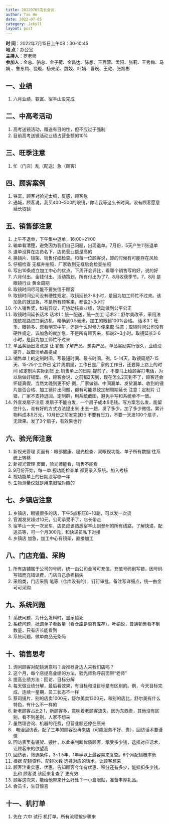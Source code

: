 ```yaml
---
title: 20220705店长会议
author: Tao He
date: 2022-07-05
category: Jekyll
layout: post
---
```



**时 间**：2022年7月15日上午08：30-10:45  
**地 点**：办公室  
**主持人**：罗老师  
**参加人**：金总、骆总、金子荷、金昌达、陈想、王百营、孟阳、张莉、王秀梅、马娟 、鲁东梅、饶璇、杨来弟、魏姣、叶娟、曹琬、王艳、张旭彬


## 一、业绩

1. 六月业绩，铁富、宿羊山没完成

## 二、中高考活动

1. 高考送镜活动，赠送有目的性，但不应过于强制
2. 目前高考送镜活动业绩占营业额的10%


## 三、旺季注意

1. 忙（门店）乱（配送）急（顾客）



## 四、顾客案例

1. 铁富，顾客对验光太细，反感，顾客急
2. 通城，顾客说，我买400~500的眼镜，你让我等这么长时间。没有顾客愿意延长取镜


## 五、销售部注意

1. 上午不退单，下午集中退单，16:00~21:00
2. 输单看清楚，避免因为我们自己问题，出现退单。7月份，5天产生11张退单
3. 退单没算在店员名下，店员营业额是高的
4. 换镜片、镜架、销售仔细检查。和每一位顾客说，卸的时候有可能存在风险
5. 仔细检查 无框并拍照，厂家收到无框后会检查拍照
6. 写出10条成立加工中心的优点。下周开会评比，看哪个销售写的好，说的好
7. 六月付出，金钱付出、活动策划，所有付出为了7、8月收获季节。7、8月 是 眼镜行业 黄金周期
8. 取镜时间尽可能不要失信于顾客
9. 取镜时间公司没有硬性规定，取镜延长3-6小时，是因为加工师忙不过来。该加急的就加急，不是所有顾客来，都说2~3小时
10. 个人销售奖，如有异议，可协助核查业绩，活动做到公平公正
11. 取镜时间延长话术
    话术1：统一配送，统一加工
    话术2：舒尔美改革，采用法国依视路进口磨边机，精确到0.5毫米，加工的眼镜100%合格。
    话术3：旺季、眼镜多，您看明天中午，还是什么时候方便来取
    注意：取镜时间公司没有硬性规定，该加急的就加急，不是所有顾客来，都说2~3小时。取镜延长3-6小时，是因为加工师忙不过来
12. 单品奖励出发点是 让 销售 了解产品、想卖产品。单品奖励实行很久，业绩没提升，故取消单品提成
13. 销售单上的定制时间，写最短时间、最长时间。例，5-14天。取镜周期7-15天、15-25个工作日
    定片周期里，工作日是厂家的工作日，还要算上路上的时间
    如定制片实际到货 比 销售单上的日期 提前了。不要马上给顾客打电话，为以后做好铺垫。例，顾客会说，之前都2天到，现在怎么2天到不了，顾客还会怀疑真假，当然太晚到更不好
    例，厂家做错、中间漏单、发货漏单、收到的镜片是否合格、加工镜片出问题，都有可能导致定制周期延长
    注意：定制片 订错，厂家不支持退回。定制群，用系统截图，避免手写和系统单不一致。
14. 外宣发扇子注意
    发扇子不能白发，一个扇子成本6毛钱。写方案怎么发，能留住什么，谁有好的方式方法提出来
    出去一趟，发了多少，加了多少微信。累计物料成本5万元，10月份之前发完就行
    不要有压力，不要一天发100个扇子，无效果。发了3个扇子，有效果也行

## 六、验光师注意

1. 新视光管理 页面有：眼部健康、屈光检查、双眼视功能、单子所有数据 往系统上转移
2. 新视光管理 页面，验光师能看，销售不能看
3. 9月份开始，每一单 视功能检查单 都要录入系统。加入考核
4. 视功能单上的日期没写哪一年
5. 生物测量仪就是用来眼轴对照的


## 七、乡镇店注意

1. 乡镇店，眼镜很多的话，下午5点积压8~10副，可以发一次货
2. 官湖发货超过10元，公司承受不了，店长带走
3. 宿羊山一天一次发车，店员应该熟悉宿羊山到邳州的所有线路，了解快递、配送员等，可一个月300元，和快递员私下对接
4. 乡镇店 加急，加工中心有镜架，直接加工




## 八、门店充值、采购

1. 所有店铺属于公司的号码，统一由公司金可可充值，充值号码别写错，因号码写错而充错话费，门店自己承担损失
2. 采购类，门店采购 笔等（仓库没有的），钉钉审批，备注写详细点，统一由金可可采购

## 九、系统问题

1. 系统问题，为什么发料时，显示锁死
2. 系统问题，批调单子看数量（看仓库是否有库存）。叶娟说，普通销售看不到数量，只有店长能看到
3. 系统问题，做单商品无条码


## 十、销售思考

1. 询问顾客对配镜满意吗？会推荐身边人来我们店吗？
2. 这个月，每个店提高业绩的方法，验光师称呼前面带“老师”
3. 提高业绩方法：回访、目标分解
4. 每天做业绩分解，最后看效果，有目标和没目标是有区别的。例，今天目标完成，连续一星期，员工状态不一样
5. 蔡司镜片，别的店卖1000元，舒尔美卖1300元，和别的店比，舒尔美有什么特色，有什么不一样的
6. 新老顾客占比2:1，新顾客多，意味着老顾客流失，因为东西贵，其他没有区别，看不到差别，人家不想来
7. 虽然理咨询、机器的花费，但营业额还停在原来
8. . 电话回访表，配了三年的顾客没再来店（可能服务不好、贵），回访话术要谨慎
9. 回访表里有镜架、镜片，以此来判断优质顾客，承受多少钱，选择对应话术，让顾客来的欲望高
10.  回访表，筛选条件，3~1.5年、1年半以上最容易来复查。6个月配镜概率低
11. 根据 配镜资料、配镜次数 选择对应的话术，让顾客想来
12. 顾客注重实惠、优惠，告知顾客今年有优惠、积分还有多少，能抵扣多少钱，比和 顾客说 该回来复查了 更有效
13. 顾客这次来，能给他带来什么好处？一小盒眼贴，准备丰厚礼品。
14. 会员卡，生日惊喜

   
## 十一、机打单

1. 先在 六中 试行 机打单。所有流程按步骤来
   




